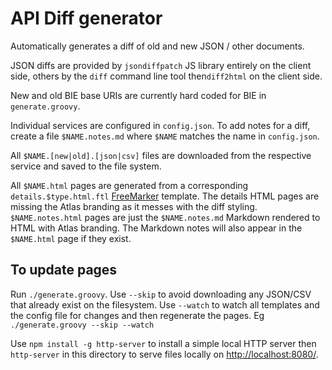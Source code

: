 # API Diff generator

Automatically generates a diff of old and new JSON / other documents.

JSON diffs are provided by `jsondiffpatch` JS library entirely on the client side, others by the `diff` command line tool then`diff2html` on the client side.

New and old BIE base URIs are currently hard coded for BIE in `generate.groovy`.

Individual services are configured in `config.json`.  To add notes for a diff, create a file `$NAME.notes.md` where `$NAME` matches the name in `config.json`.

All `$NAME.[new|old].[json|csv]` files are downloaded from the respective service and saved to the file system.

All `$NAME.html` pages are generated from a corresponding `details.$type.html.ftl` [FreeMarker](http://freemarker.org/) template.  The details HTML pages are missing the Atlas branding as it messes with the diff styling.  `$NAME.notes.html` pages are just the `$NAME.notes.md` Markdown rendered to HTML with Atlas branding.  The Markdown notes will also appear in the `$NAME.html` page if they exist.

## To update pages

Run `./generate.groovy`.  Use `--skip` to avoid downloading any JSON/CSV that
already exist on the filesystem.  Use `--watch` to watch all templates and the config file for changes
and then regenerate the pages.  Eg `./generate.groovy --skip --watch`

Use `npm install -g http-server` to install a simple local HTTP server then
`http-server` in this directory to serve files locally on <http://localhost:8080/>.

